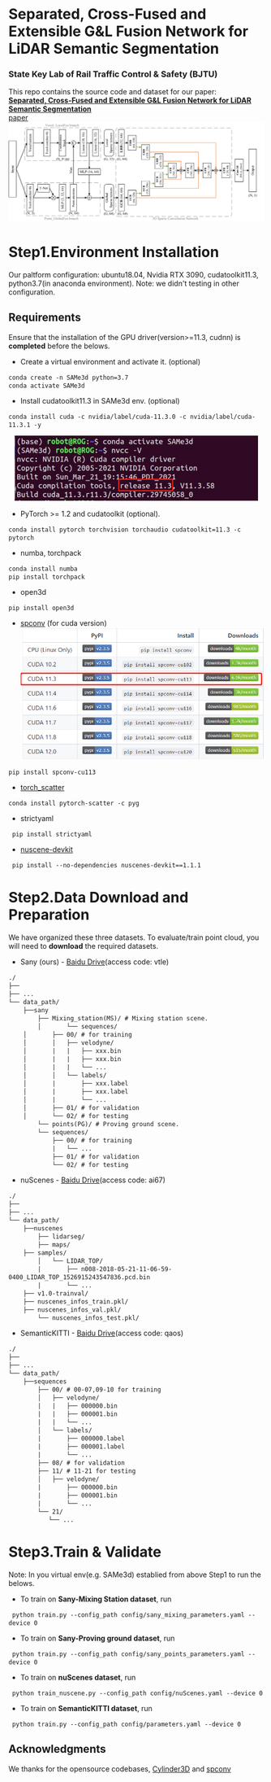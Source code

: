 # Separated, Cross-Fused and Extensible G&L Fusion Network for LiDAR Semantic Segmentation
### State Key Lab of Rail Traffic Control & Safety (BJTU)
This repo contains the source code and dataset for our paper:
<br>
[**Separated, Cross-Fused and Extensible G&L Fusion Network for LiDAR Semantic Segmentation**](https://github.com/mapping520/SAMe3d/)
<br>
[paper](https://github.com/mapping520/SAMe3d/)
![SAMe3d](/Figs/Backbone_work.Png)


# Step1.Environment Installation
Our paltform configuration: ubuntu18.04, Nvidia RTX 3090, cudatoolkit11.3, python3.7(in anaconda environment).
Note: we didn't testing in other configuration.

## Requirements

Ensure that the installation of the GPU driver(version>=11.3, cudnn) is **completed** before the belows.


- Create a virtual environment and activate it. (optional)
```
conda create -n SAMe3d python=3.7
conda activate SAMe3d
```
- Install cudatoolkit11.3 in SAMe3d env. (optional)
```
conda install cuda -c nvidia/label/cuda-11.3.0 -c nvidia/label/cuda-11.3.1 -y
```
<div align=center>
<img src="/Figs/cuda_test.png" width="480" height="128" alt="cuda_test" position="center"/>
</div>

- PyTorch >= 1.2 and cudatoolkit (optional).
```
conda install pytorch torchvision torchaudio cudatoolkit=11.3 -c pytorch
```
- numba, torchpack
```
conda install numba
pip install torchpack
```
- open3d
```
pip install open3d
```
- [spconv](https://github.com/traveller59/spconv) (for cuda version)
![spconv](/Figs/spconv_version.png)
```
pip install spconv-cu113
```
- [torch_scatter](https://github.com/rusty1s/pytorch_scatter)
```
conda install pytorch-scatter -c pyg
```
- strictyaml
```
 pip install strictyaml
```
- [nuscene-devkit](https://github.com/nutonomy/nuscenes-devkit)
```
 pip install --no-dependencies nuscenes-devkit==1.1.1
```

# Step2.Data Download and Preparation
We have organized these three datasets. To evaluate/train point cloud, you will need to **download** the required datasets.

- Sany (ours) - [Baidu Drive](https://pan.baidu.com/s/10F5ezH4LgT9glGZ_A16BuQ?pwd=vtle)(access code: vtle)
```
./
├── 
├── ...
└── data_path/
    ├──sany
        ├── Mixing_station(MS)/ # Mixing station scene.       
        │   	└── sequences/
	│		├── 00/ # for training          
	│		│   ├── velodyne/	
	│		|   |	├── xxx.bin
	│		|   |	├── xxx.bin
	│		|   |	└── ...
	│		│   └── labels/ 
	│		|       ├── xxx.label
	│		|       ├── xxx.label
	│		|       └── ...
	│		├── 01/ # for validation
	│		└── 02/ # for testing
        └── points(PG)/ # Proving ground scene.
	   	└── sequences/
			├── 00/ # for training          
			|   └── ...
			├── 01/ # for validation
			└── 02/ # for testing
```
- nuScenes - [Baidu Drive](https://pan.baidu.com/s/1TF80roYGuIm6FhDo0DBmgg?pwd=ai67)(access code: ai67)
```
./
├── 
├── ...
└── data_path/
    ├──nuscenes
        ├── lidarseg/   
        ├── maps/
	├── samples/
        │   └── LIDAR_TOP/	
        |    	├── n008-2018-05-21-11-06-59-0400_LIDAR_TOP_1526915243547836.pcd.bin
        |    	└── ...
	├── v1.0-trainval/
	├── nuscenes_infos_train.pkl/
	├── nuscenes_infos_val.pkl/
        └── nuscenes_infos_test.pkl/
```
- SemanticKITTI - [Baidu Drive](https://pan.baidu.com/s/1LL2LItLEQpOt4HLWodTpWQ?pwd=qaos)(access code: qaos)
```
./
├── 
├── ...
└── data_path/
    ├──sequences
        ├── 00/ # 00-07,09-10 for training          
        │   ├── velodyne/	
        |   |	├── 000000.bin
        |   |	├── 000001.bin
        |   |	└── ...
        │   └── labels/ 
        |       ├── 000000.label
        |       ├── 000001.label
        |       └── ...
        ├── 08/ # for validation
        ├── 11/ # 11-21 for testing
        │   ├── velodyne/	
        |    	├── 000000.bin
        |    	├── 000001.bin
        |    	└── ...
        └── 21/
	       └── ...
```

# Step3.Train & Validate

Note: In you virtual env(e.g. SAMe3d) establied from above Step1 to run the belows.

- To train on **Sany-Mixing Station dataset**, run
```
 python train.py --config_path config/sany_mixing_parameters.yaml --device 0
```
- To train on **Sany-Proving ground dataset**, run
```
 python train.py --config_path config/sany_points_parameters.yaml --device 0
```
- To train on **nuScenes dataset**, run
```
 python train_nuscene.py --config_path config/nuScenes.yaml --device 0
```
- To train on **SemanticKITTI dataset**, run
```
 python train.py --config_path config/parameters.yaml --device 0
```

## Acknowledgments
We thanks for the opensource codebases, [Cylinder3D](https://github.com/xinge008/Cylinder3D) and [spconv](https://github.com/traveller59/spconv)
